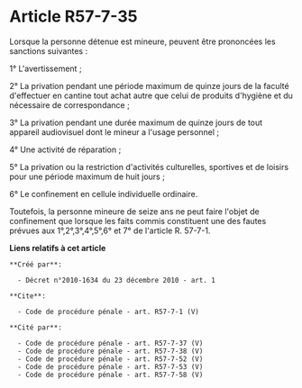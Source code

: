 # Article R57-7-35

Lorsque la personne détenue est mineure, peuvent être prononcées les sanctions suivantes : 

1° L'avertissement ; 

2° La privation pendant une période maximum de quinze jours de la faculté d'effectuer en cantine tout achat autre que celui
de produits d'hygiène et du nécessaire de correspondance ; 

3° La privation pendant une durée maximum de quinze jours de tout appareil audiovisuel dont le mineur a l'usage personnel ; 

4° Une activité de réparation ; 

5° La privation ou la restriction d'activités culturelles, sportives et de loisirs pour une période maximum de huit jours ; 

6° Le confinement en cellule individuelle ordinaire. 

Toutefois, la personne mineure de seize ans ne peut faire l'objet de confinement que lorsque les faits commis constituent une
des fautes prévues aux 1°,2°,3°,4°,5°,6° et 7° de l'article R. 57-7-1.

**Liens relatifs à cet article**

	**Créé par**:

	  - Décret n°2010-1634 du 23 décembre 2010 - art. 1

	**Cite**:

	  - Code de procédure pénale - art. R57-7-1 (V)

	**Cité par**:

	  - Code de procédure pénale - art. R57-7-37 (V)
	  - Code de procédure pénale - art. R57-7-38 (V)
	  - Code de procédure pénale - art. R57-7-52 (V)
	  - Code de procédure pénale - art. R57-7-53 (V)
	  - Code de procédure pénale - art. R57-7-58 (V)

